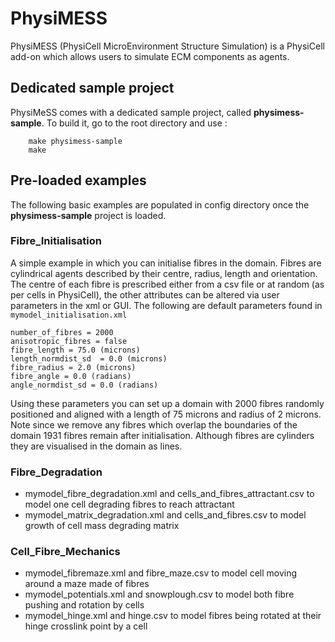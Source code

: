 # PhysiMESS
PhysiMESS (PhysiCell MicroEnvironment Structure Simulation) is a PhysiCell add-on which allows users to simulate ECM components as agents. 

## Dedicated sample project
PhysiMeSS comes with a dedicated sample project, called **physimess-sample**. To build it, go to the root directory and use : 

```
    make physimess-sample
    make
```

## Pre-loaded examples 
The following basic examples are populated in config directory once the **physimess-sample** project is loaded.

### Fibre_Initialisation
A simple example in which you can initialise fibres in the domain. Fibres are cylindrical agents described by their centre, radius, length and orientation. The centre of each fibre is prescribed either from a csv file or at random (as per cells in PhysiCell), the other attributes can be altered via user parameters in the xml or GUI. The following are default parameters found in ```mymodel_initialisation.xml```

```
number_of_fibres = 2000
anisotropic_fibres = false
fibre_length = 75.0 (microns)
length_normdist_sd  = 0.0 (microns)
fibre_radius = 2.0 (microns)
fibre_angle = 0.0 (radians)
angle_normdist_sd = 0.0 (radians)
```

Using these parameters you can set up a domain with 2000 fibres randomly positioned and aligned with a length of 75 microns and radius of 2 microns. Note since we remove any fibres which overlap the boundaries of the domain 1931 fibres remain after initialisation. Although fibres are cylinders they are visualised in the domain as lines.  

### Fibre_Degradation 
* mymodel_fibre_degradation.xml and cells_and_fibres_attractant.csv to model one cell degrading fibres to reach attractant
* mymodel_matrix_degradation.xml and cells_and_fibres.csv to model growth of cell mass degrading matrix

### Cell_Fibre_Mechanics
* mymodel_fibremaze.xml and fibre_maze.csv to model cell moving around a maze made of fibres
* mymodel_potentials.xml and snowplough.csv to model both fibre pushing and rotation by cells
* mymodel_hinge.xml and hinge.csv to model fibres being rotated at their hinge crosslink point by a cell
